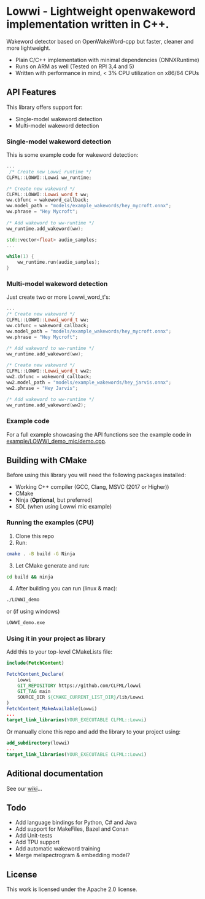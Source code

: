 # Lowwi - Lightweight openwakeword implementation written in C++.
 Wakeword detector based on OpenWakeWord-cpp but faster, cleaner and more lightweight.

- Plain C/C++ implementation with minimal dependencies (ONNXRuntime)
- Runs on ARM as well (Tested on RPI 3,4 and 5)
- Written with performance in mind, < 3% CPU utilization on x86/64 CPUs

## API Features
This library offers support for:
- Single-model wakeword detection
- Multi-model wakeword detection

### Single-model wakeword detection

This is some example code for wakeword detection:

```cpp
...
 /* Create new Lowwi runtime */
CLFML::LOWWI::Lowwi ww_runtime;

/* Create new wakeword */
CLFML::LOWWI::Lowwi_word_t ww;
ww.cbfunc = wakeword_callback;
ww.model_path = "models/example_wakewords/hey_mycroft.onnx";
ww.phrase = "Hey Mycroft";
    
/* Add wakeword to ww-runtime */
ww_runtime.add_wakeword(ww);

std::vector<float> audio_samples;
...

while(1) {
    ww_runtime.run(audio_samples);
}

```


### Multi-model wakeword detection

Just create two or more Lowwi_word_t's:

```cpp
...
/* Create new wakeword */
CLFML::LOWWI::Lowwi_word_t ww;
ww.cbfunc = wakeword_callback;
ww.model_path = "models/example_wakewords/hey_mycroft.onnx";
ww.phrase = "Hey Mycroft";
    
/* Add wakeword to ww-runtime */
ww_runtime.add_wakeword(ww);

/* Create new wakeword */
CLFML::LOWWI::Lowwi_word_t ww2;
ww2.cbfunc = wakeword_callback;
ww2.model_path = "models/example_wakewords/hey_jarvis.onnx";
ww2.phrase = "Hey Jarvis";
    
/* Add wakeword to ww-runtime */
ww_runtime.add_wakeword(ww2);
```

### Example code
For a full example showcasing the API functions see the example code in [example/LOWWI_demo_mic/demo.cpp](example/LOWWI_demo_mic/demo_mic.cpp).

## Building with CMake
Before using this library you will need the following packages installed:

- Working C++ compiler (GCC, Clang, MSVC (2017 or Higher))
- CMake
- Ninja (**Optional**, but preferred)
- SDL (when using Lowwi mic example)

### Running the examples (CPU)
1. Clone this repo
2. Run:
```bash
cmake . -B build -G Ninja
```
3. Let CMake generate and run:
```bash
cd build && ninja
```
4. After building you can run (linux & mac):
```bash
./LOWWI_demo
```
or (if using windows)
```bat
LOWWI_demo.exe
```

### Using it in your project as library
Add this to your top-level CMakeLists file:
```cmake
include(FetchContent)

FetchContent_Declare(
    Lowwi
    GIT_REPOSITORY https://github.com/CLFML/lowwi
    GIT_TAG main
    SOURCE_DIR ${CMAKE_CURRENT_LIST_DIR}/lib/Lowwi
)
FetchContent_MakeAvailable(Lowwi)
...
target_link_libraries(YOUR_EXECUTABLE CLFML::Lowwi)
```
Or manually clone this repo and add the library to your project using:
```cmake
add_subdirectory(lowwi)
...
target_link_libraries(YOUR_EXECUTABLE CLFML::Lowwi)
```


## Aditional documentation
See our [wiki](https://clfml.github.io/lowwi/)...

## Todo
- Add language bindings for Python, C# and Java
- Add support for MakeFiles, Bazel and Conan
- Add Unit-tests 
- Add TPU support
- Add automatic wakeword training
- Merge melspectrogram & embedding model?

## License
This work is licensed under the Apache 2.0 license.